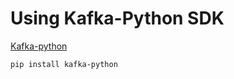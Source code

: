 # Using Kafka-Python SDK 

[Kafka-python](https://pypi.org/project/kafka-python/)

```
pip install kafka-python
```
